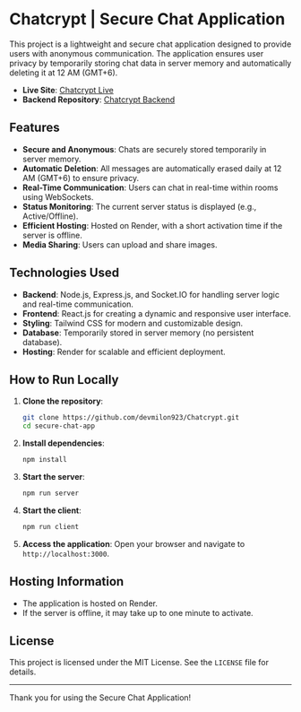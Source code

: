 # Chatcrypt | Secure Chat Application

This project is a lightweight and secure chat application designed to provide users with anonymous communication. The application ensures user privacy by temporarily storing chat data in server memory and automatically deleting it at 12 AM (GMT+6).

- **Live Site**: [Chatcrypt Live](https://github.com/devmilon923/Chatcrypt)
- **Backend Repository**: [Chatcrypt Backend](https://github.com/devmilon923/Chatcrypt-Backend)

## Features

- **Secure and Anonymous**: Chats are securely stored temporarily in server memory.
- **Automatic Deletion**: All messages are automatically erased daily at 12 AM (GMT+6) to ensure privacy.
- **Real-Time Communication**: Users can chat in real-time within rooms using WebSockets.
- **Status Monitoring**: The current server status is displayed (e.g., Active/Offline).
- **Efficient Hosting**: Hosted on Render, with a short activation time if the server is offline.
- **Media Sharing**: Users can upload and share images.

## Technologies Used

- **Backend**: Node.js, Express.js, and Socket.IO for handling server logic and real-time communication.
- **Frontend**: React.js for creating a dynamic and responsive user interface.
- **Styling**: Tailwind CSS for modern and customizable design.
- **Database**: Temporarily stored in server memory (no persistent database).
- **Hosting**: Render for scalable and efficient deployment.

## How to Run Locally

1. **Clone the repository**:

   ```bash
   git clone https://github.com/devmilon923/Chatcrypt.git
   cd secure-chat-app
   ```

2. **Install dependencies**:

   ```bash
   npm install
   ```

3. **Start the server**:

   ```bash
   npm run server
   ```

4. **Start the client**:

   ```bash
   npm run client
   ```

5. **Access the application**:
   Open your browser and navigate to `http://localhost:3000`.

## Hosting Information

- The application is hosted on Render.
- If the server is offline, it may take up to one minute to activate.

## License

This project is licensed under the MIT License. See the `LICENSE` file for details.

---

Thank you for using the Secure Chat Application!
